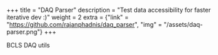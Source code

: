 +++
title = "DAQ Parser"
description = "Test data accessibility for faster iterative dev :)"
weight = 2
extra = {"link" = "https://github.com/rajanphadnis/daq_parser", "img" = "/assets/daq-parser.png"}
+++

BCLS DAQ utils


